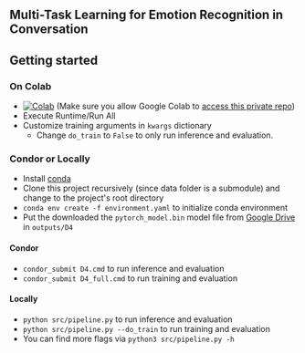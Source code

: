 ## Multi-Task Learning for Emotion Recognition in Conversation

## Getting started

### On Colab

- [![Colab](https://colab.research.google.com/assets/colab-badge.svg)](https://colab.research.google.com/github/UW-ling573-2022/teamCDFJ/blob/main/src/colab.ipynb) (Make sure you allow Google Colab to [access this private repo](https://colab.research.google.com/github/googlecolab/colabtools/blob/master/notebooks/colab-github-demo.ipynb#scrollTo=Rmai0dD30XzL))
- Execute Runtime/Run All 
- Customize training arguments in `kwargs` dictionary
  - Change `do_train` to `False` to only run inference and evaluation.

### Condor or Locally

- Install [conda](https://docs.anaconda.com/anaconda/install/index.html)
- Clone this project recursively (since data folder is a submodule) and change to the project's root directory
- `conda env create -f environment.yaml` to initialize conda environment
- Put the downloaded the `pytorch_model.bin` model file from [Google Drive](https://drive.google.com/uc?id=1kZ8RmDj8K3HihmUiW2gJu8iyZ82cpbex)
in `outputs/D4`

#### Condor
- `condor_submit D4.cmd` to run inference and evaluation
- `condor_submit D4_full.cmd` to run training and evaluation

#### Locally
- `python src/pipeline.py` to run inference and evaluation
- `python src/pipeline.py --do_train` to run training and evaluation
- You can find more flags via `python3 src/pipeline.py -h` 
